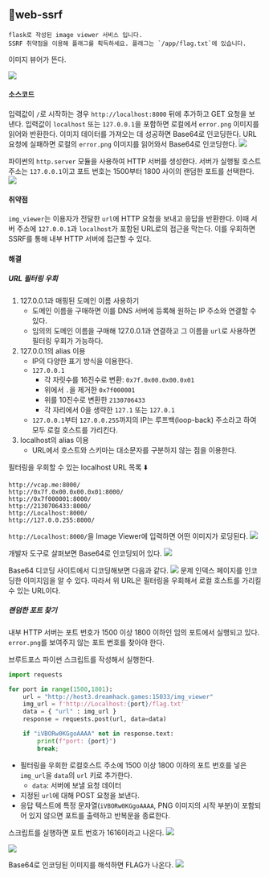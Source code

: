 ## 📍web-ssrf

```
flask로 작성된 image viewer 서비스 입니다.
SSRF 취약점을 이용해 플래그를 획득하세요. 플래그는 `/app/flag.txt`에 있습니다.
```

이미지 뷰어가 뜬다.

![](Attachments/EA1E17AF-74F5-4E05-8C79-B06D89EE62D0.png)


#### 소스코드

입력값이 `/`로 시작하는 경우 `http://localhost:8000` 뒤에 추가하고 GET 요청을 보낸다.
입력값이 `localhost` 또는 `127.0.0.1`을 포함하면 로컬에서 `error.png` 이미지를 읽어와 반환한다.
이미지 데이터를 가져오는 데 성공하면 Base64로 인코딩한다.
URL 요청에 실패하면 로컬의 `error.png` 이미지를 읽어와서 Base64로 인코딩한다.
![](Attachments/50FE09BD-B167-40FE-B89A-484ED94B92A1.png)

파이썬의 `http.server` 모듈을 사용하여 HTTP 서버를 생성한다.
서버가 실행될 호스트 주소는 `127.0.0.1`이고 포트 번호는 1500부터 1800 사이의 랜덤한 포트를 선택한다.
![](Attachments/062ACFF7-6AD3-4567-9D79-3C8F2C69A8A7.png)


#### 취약점

`img_viewer`는 이용자가 전달한 `url`에 HTTP 요청을 보내고 응답을 반환한다.
이때 서버 주소에 `127.0.0.1`과 `localhost`가 포함된 URL로의 접근을 막는다.
이를 우회하면 SSRF를 통해 내부 HTTP 서버에 접근할 수 있다.


#### 해결
##### URL 필터링 우회
1. 127.0.0.1과 매핑된 도메인 이름 사용하기
	- 도메인 이름을 구매하면 이를 DNS 서버에 등록해 원하는 IP 주소와 연결할 수 있다.
	- 임의의 도메인 이름을 구매해 127.0.0.1과 연결하고 그 이름을 `url`로 사용하면 필터링 우회가 가능하다.
2. 127.0.0.1의 alias 이용
	- IP의 다양한 표기 방식을 이용한다.
	- `127.0.0.1`
		- 각 자릿수를 16진수로 변환: `0x7f.0x00.0x00.0x01`
		- 위에서 `.`을 제거한 `0x7f000001`
		- 위를 10진수로 변환한 `2130706433`
		- 각 자리에서 0을 생략한 `127.1` 또는 `127.0.1`
	- `127.0.0.1`부터 `127.0.0.255`까지의 IP는 루프백(loop-back) 주소라고 하여 모두 로컬 호스트를 가리킨다.
3. localhost의 alias 이용
	- URL에서 호스트와 스키마는 대소문자를 구분하지 않는 점을 이용한다.

필터링을 우회할 수 있는 localhost URL 목록 ⬇️
```
http://vcap.me:8000/
http://0x7f.0x00.0x00.0x01:8000/
http://0x7f000001:8000/
http://2130706433:8000/
http://Localhost:8000/
http://127.0.0.255:8000/
```


`http://Localhost:8000/`을 Image Viewer에 입력하면 어떤 이미지가 로딩된다.
![](Attachments/711EBE33-8671-417A-9DE5-0F60D4A45CAA.png)

개발자 도구로 살펴보면 Base64로 인코딩되어 있다.
![](Attachments/4E8379C5-947B-441A-8C0C-2390D11E9F92.png)

Base64 디코딩 사이트에서 디코딩해보면 다음과 같다.
![](Attachments/ED3ADF80-89D0-49FF-978E-1047576C7ABD.png)
문제 인덱스 페이지를 인코딩한 이미지임을 알 수 있다.
따라서 위 URL은 필터링을 우회해서 로컬 호스트를 가리킬 수 있는 URL이다.

##### 랜덤한 포트 찾기
내부 HTTP 서버는 포트 번호가 1500 이상 1800 이하인 임의 포트에서 실행되고 있다.
`error.png`를 보여주지 않는 포트 번호를 찾아야 한다.

브루트포스 파이썬 스크립트를 작성해서 실행한다.
```python
import requests

for port in range(1500,1801):
    url = "http://host3.dreamhack.games:15033/img_viewer"
    img_url = f'http://Localhost:{port}/flag.txt'
    data = { "url" : img_url }
    response = requests.post(url, data=data)

    if "iVBORw0KGgoAAAA" not in response.text:
        print(f"port: {port}")
        break;
```
- 필터링을 우회한 로컬호스트 주소에 1500 이상 1800 이하의 포트 번호를 넣은 `img_url`을 `data`의 `url` 키로 추가한다.
	- `data`: 서버에 보낼 요청 데이터
- 지정된 `url`에 대해 POST 요청을 보낸다.
- 응답 텍스트에 특정 문자열(`iVBORw0KGgoAAAA`, PNG 이미지의 시작 부분)이 포함되어 있지 않으면 포트를 출력하고 반복문을 종료한다.

스크립트를 실행하면 포트 번호가 1616이라고 나온다.
![](Attachments/AA4F8DA0-98B6-4F3E-A219-A2AC037C4ED5.png)

![](Attachments/56FCF624-670A-4F15-B1DB-8B4D93C620CE.png)

Base64로 인코딩된 이미지를 해석하면 FLAG가 나온다.
![](Attachments/9A0B7D2A-C67A-441E-9A5B-4050BA886902.png)
